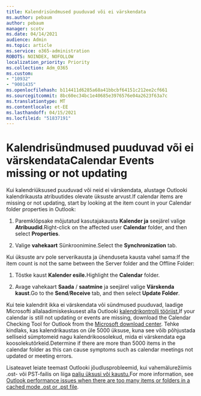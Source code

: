 ```yaml
---
title: Kalendrisündmused puuduvad või ei värskendata
ms.author: pebaum
author: pebaum
manager: scotv
ms.date: 04/14/2021
audience: Admin
ms.topic: article
ms.service: o365-administration
ROBOTS: NOINDEX, NOFOLLOW
localization_priority: Priority
ms.collection: Adm_O365
ms.custom:
- "10932"
- "9001435"
ms.openlocfilehash: b114411d6285a68a41bbcbf64151c212ee2cf661
ms.sourcegitcommit: 8bc60ec34bc1e40685e3976576e04a2623f63a7c
ms.translationtype: MT
ms.contentlocale: et-EE
ms.lasthandoff: 04/15/2021
ms.locfileid: "51837191"
---
```

# <a name="calendar-events-missing-or-not-updating"></a><span data-ttu-id="2bd9f-102">Kalendrisündmused puuduvad või ei värskendata</span><span class="sxs-lookup"><span data-stu-id="2bd9f-102">Calendar Events missing or not updating</span></span>

<span data-ttu-id="2bd9f-103">Kui kalendriüksused puuduvad või neid ei värskendata, alustage Outlooki kalendrikausta atribuutides olevate üksuste arvust.</span><span class="sxs-lookup"><span data-stu-id="2bd9f-103">If calendar items are missing or not updating, start by looking at the item count in your Calendar folder properties in Outlook:</span></span> 

1. <span data-ttu-id="2bd9f-104">Paremklõpsake mõjutatud kasutajakausta **Kalender ja** seejärel valige **Atribuudid**.</span><span class="sxs-lookup"><span data-stu-id="2bd9f-104">Right-click on the affected user **Calendar** folder, and then select **Properties**.</span></span>

1. <span data-ttu-id="2bd9f-105">Valige **vahekaart** Sünkroonimine.</span><span class="sxs-lookup"><span data-stu-id="2bd9f-105">Select the **Synchronization** tab.</span></span>

<span data-ttu-id="2bd9f-106">Kui üksuste arv pole serverikausta ja ühenduseta kausta vahel sama:</span><span class="sxs-lookup"><span data-stu-id="2bd9f-106">If the item count is not the same between the Server folder and the Offline Folder:</span></span>

1.  <span data-ttu-id="2bd9f-107">Tõstke kaust **Kalender esile.**</span><span class="sxs-lookup"><span data-stu-id="2bd9f-107">Highlight the **Calendar** folder.</span></span>

1.  <span data-ttu-id="2bd9f-108">Avage vahekaart **Saada** / **saatmine** ja seejärel valige **Värskenda kaust**.</span><span class="sxs-lookup"><span data-stu-id="2bd9f-108">Go to the **Send**/**Receive** tab, and then select **Update Folder**.</span></span>

<span data-ttu-id="2bd9f-109">Kui teie kalendrit ikka ei värskendata või sündmused puuduvad, laadige Microsofti allalaadimiskeskusest alla Outlooki [kalendrikontrolli tööriist.](https://www.microsoft.com/download/details.aspx?id=28786)</span><span class="sxs-lookup"><span data-stu-id="2bd9f-109">If your calendar is still not updating or events are missing, download the Calendar Checking Tool for Outlook from the [Microsoft download center](https://www.microsoft.com/download/details.aspx?id=28786).</span></span> <span data-ttu-id="2bd9f-110">Tehke kindlaks, kas kalendrikaustas on üle 5000 üksuse, kuna see võib põhjustada selliseid sümptomeid nagu kalendrikoosolekud, mida ei värskendata ega koosolekutõrkeid.</span><span class="sxs-lookup"><span data-stu-id="2bd9f-110">Determine if there are more than 5000 items in the calendar folder as this can cause symptoms such as calendar meetings not updated or meeting errors.</span></span> 

<span data-ttu-id="2bd9f-111">Lisateavet leiate teemast Outlooki jõudlusprobleemid, kui vahemälurežiimis .ost- või PST-failis on liiga [palju üksusi või kaustu.](https://docs.microsoft.com/outlook/troubleshoot/performance/performance-issues-if-too-many-items-or-folders)</span><span class="sxs-lookup"><span data-stu-id="2bd9f-111">For more information, see [Outlook performance issues when there are too many items or folders in a cached mode .ost or .pst file](https://docs.microsoft.com/outlook/troubleshoot/performance/performance-issues-if-too-many-items-or-folders).</span></span>